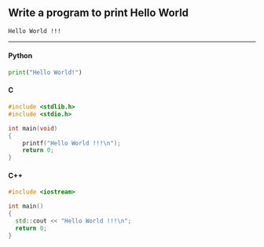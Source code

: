 ## Write a program to print Hello World

```
Hello World !!!
```

---

<CodeBlock slots="heading, code" repeat="3" languages="Python, C, C++" />

#### Python

```python
print("Hello World!")
```

#### C

```c
#include <stdlib.h>
#include <stdio.h>

int main(void)
{
    printf("Hello World !!!\n");
    return 0;
}
```

#### C++

```cpp
#include <iostream>

int main()
{
  std::cout << "Hello World !!!\n";
  return 0;
}

```
